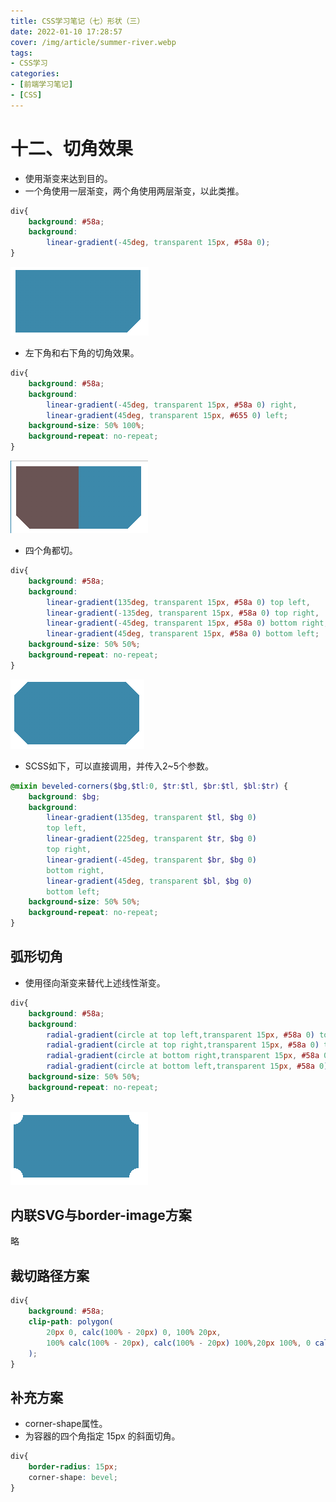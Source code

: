 ```yaml
---
title: CSS学习笔记（七）形状（三）
date: 2022-01-10 17:28:57
cover: /img/article/summer-river.webp
tags: 
- CSS学习
categories:
- [前端学习笔记]
- [CSS]
---
```


# 十二、切角效果

* 使用渐变来达到目的。
* 一个角使用一层渐变，两个角使用两层渐变，以此类推。

```css
div{
    background: #58a;
    background:
        linear-gradient(-45deg, transparent 15px, #58a 0);
}
```

![tu1](css-7/pic1.png)

* 左下角和右下角的切角效果。

```css
div{
    background: #58a;
    background:
        linear-gradient(-45deg, transparent 15px, #58a 0) right,
        linear-gradient(45deg, transparent 15px, #655 0) left;
    background-size: 50% 100%;
    background-repeat: no-repeat;
}
```

![tu1](css-7/pic2.png)

* 四个角都切。

```css
div{
    background: #58a;
    background:
        linear-gradient(135deg, transparent 15px, #58a 0) top left,
        linear-gradient(-135deg, transparent 15px, #58a 0) top right,
        linear-gradient(-45deg, transparent 15px, #58a 0) bottom right,
        linear-gradient(45deg, transparent 15px, #58a 0) bottom left;
    background-size: 50% 50%;
    background-repeat: no-repeat;
}
```

![tu1](css-7/pic3.png)

* SCSS如下，可以直接调用，并传入2~5个参数。

```scss
@mixin beveled-corners($bg,$tl:0, $tr:$tl, $br:$tl, $bl:$tr) {
    background: $bg;
    background:
        linear-gradient(135deg, transparent $tl, $bg 0)
        top left,
        linear-gradient(225deg, transparent $tr, $bg 0)
        top right,
        linear-gradient(-45deg, transparent $br, $bg 0)
        bottom right,
        linear-gradient(45deg, transparent $bl, $bg 0)
        bottom left;
    background-size: 50% 50%;
    background-repeat: no-repeat;
}
```

## 弧形切角

* 使用径向渐变来替代上述线性渐变。

```css
div{
    background: #58a;
    background:
        radial-gradient(circle at top left,transparent 15px, #58a 0) top left,
        radial-gradient(circle at top right,transparent 15px, #58a 0) top right,
        radial-gradient(circle at bottom right,transparent 15px, #58a 0) bottom right,
        radial-gradient(circle at bottom left,transparent 15px, #58a 0) bottom left;
    background-size: 50% 50%;
    background-repeat: no-repeat;
}
```

![tu1](css-7/pic4.png)

## 内联SVG与border-image方案

略

## 裁切路径方案

```css
div{
    background: #58a;
    clip-path: polygon(
        20px 0, calc(100% - 20px) 0, 100% 20px,
        100% calc(100% - 20px), calc(100% - 20px) 100%,20px 100%, 0 calc(100% - 20px), 0 20px
    );
}
```

## 补充方案

* corner-shape属性。
* 为容器的四个角指定 15px 的斜面切角。

```css
div{
    border-radius: 15px;
    corner-shape: bevel;
}
```
